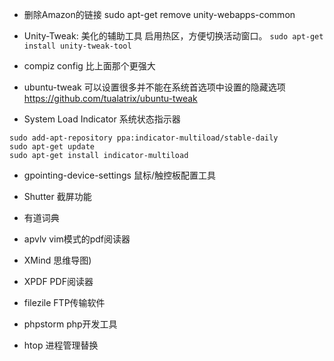 * 删除Amazon的链接
sudo apt-get remove unity-webapps-common

* Unity-Tweak:
美化的辅助工具
启用热区，方便切换活动窗口。
`sudo apt-get install unity-tweak-tool`

* compiz config
比上面那个更强大

* ubuntu-tweak
可以设置很多并不能在系统首选项中设置的隐藏选项
https://github.com/tualatrix/ubuntu-tweak

* System Load Indicator
系统状态指示器
```shell
sudo add-apt-repository ppa:indicator-multiload/stable-daily
sudo apt-get update
sudo apt-get install indicator-multiload
```

* gpointing-device-settings
鼠标/触控板配置工具

* Shutter
截屏功能

* 有道词典

* apvlv
vim模式的pdf阅读器

* XMind
思维导图)

* XPDF
PDF阅读器

* filezile
FTP传输软件

* phpstorm
php开发工具

* htop
进程管理替换
